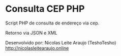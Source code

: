 # Consulta CEP PHP
Script PHP de consulta de endereço via cep.

Retorno via JSON e XML

Desenvolvido por: Nicolas Leite Araujo (TeshoTesho) http://nicolasleitearaujo.online
